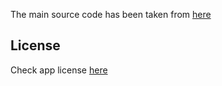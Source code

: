 
The main source code has been taken from [here](https://github.com/therealbluepandabear/PixaPencil)

## License
Check app license [here](https://github.com/OxygenCobalt/Auxio/blob/dev/LICENSE)

